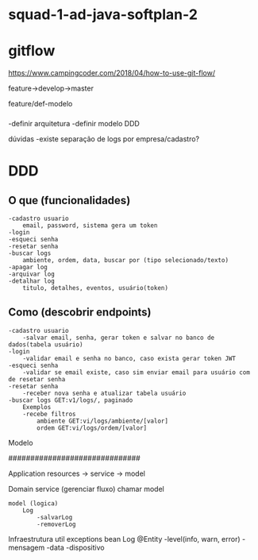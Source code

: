 # squad-1-ad-java-softplan-2

# gitflow
https://www.campingcoder.com/2018/04/how-to-use-git-flow/

feature->develop->master

feature/def-modelo

###
-definir arquitetura
-definir modelo DDD

dúvidas
-existe separação de logs por empresa/cadastro?

# DDD
## O que (funcionalidades)
    -cadastro usuario
        email, password, sistema gera um token
    -login 
    -esqueci senha
    -resetar senha
    -buscar logs
        ambiente, ordem, data, buscar por (tipo selecionado/texto)
    -apagar log
    -arquivar log
    -detalhar log
        titulo, detalhes, eventos, usuário(token)
    
## Como (descobrir endpoints)
    -cadastro usuario
        -salvar email, senha, gerar token e salvar no banco de dados(tabela usuário)
    -login
        -validar email e senha no banco, caso exista gerar token JWT
    -esqueci senha
        -validar se email existe, caso sim enviar email para usuário com de resetar senha
    -resetar senha
        -receber nova senha e atualizar tabela usuário
    -buscar logs GET:v1/logs/, paginado
        Exemplos 
        -recebe filtros 
            ambiente GET:vi/logs/ambiente/[valor]
            ordem GET:vi/logs/ordem/[valor]
    
Modelo


##############################


Application
    resources -> service -> model

Domain
    service (gerenciar fluxo)
        chamar model
        
    model (logica) 
        Log
            -salvarLog
            -removerLog

Infraestrutura
    util
    exceptions
    bean
        Log @Entity
            -level(info, warn, error)
                -mensagem
                -data
                -dispositivo
    
            